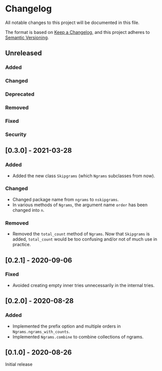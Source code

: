 # Changelog
All notable changes to this project will be documented in this file.

The format is based on [Keep a Changelog](https://keepachangelog.com/en/1.0.0/),
and this project adheres to [Semantic Versioning](https://semver.org/spec/v2.0.0.html).

## Unreleased

### Added
### Changed
### Deprecated
### Removed
### Fixed
### Security

## [0.3.0] - 2021-03-28

### Added
- Added the new class `Skipgrams` (which `Ngrams` subclasses from now).

### Changed
- Changed package name from `ngrams` to `nskipgrams`.
- In various methods of `Ngrams`, the argument name `order` has been changed
  into `n`.

### Removed
- Removed the `total_count` method of `Ngrams`.
  Now that `Skipgrams` is added,
  `total_count` would be too confusing and/or not of much use in practice.

## [0.2.1] - 2020-09-06

### Fixed
* Avoided creating empty inner tries unnecessarily in the internal tries.

## [0.2.0] - 2020-08-28

### Added
* Implemented the prefix option and multiple orders in `Ngrams.ngrams_with_counts`.
* Implemented `Ngrams.combine` to combine collections of ngrams.

## [0.1.0] - 2020-08-26

Initial release
